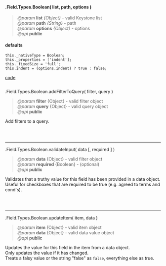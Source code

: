 #### .Field.Types.Boolean( list, path, options )  
> *@param* **list** _{Object}_  - valid Keystone list   
> *@param* **path** _{String}_  - path   
> *@param* **options** _{Object}_  - options   
> *@api* **public**  

<div class="code-header"> <h4>defaults</h4></div><pre class=" language-javascript"><code class="language-javascript">this._nativeType = Boolean;
this._properties = ['indent'];
this._fixedSize = 'full';
this.indent = (options.indent) ? true : false;</code></pre>

<div class="code-header addGitHubLink" data-file="fields/types/boolean/BooleanType.js"> <a href="#" class="loadCode"> code</a></div><pre class=" language-javascript hideCode api"></pre>  
  
<span class="subMethod"> .Field.Types.Boolean.addFilterToQuery( filter, query ) </span>   
> *@param* **filter** {Object} - valid filter object   
> *@param* **query** {Object} - valid query object   
> *@api* **public**    

Add filters to a query.    
<div class="code-header addGitHubLink" data-file="fields/types/boolean/BooleanType.js#L18-L29">&nbsp; </div><pre class=" language-javascript hideCode api"></pre>  

---

<span class="subMethod"> .Field.Types.Boolean.validateInput( data [, required ] ) </span>  
> *@param* **data** {Object} - valid filter object    
> *@param* **required** {Boolean} - (optional)   
> *@api* **public**     

Validates that a truthy value for this field has been provided in a data object.  
Useful for checkboxes that are required to be true (e.g. agreed to terms and cond's).  
<div class="code-header addGitHubLink" data-file="fields/types/boolean/BooleanType.js#L31-L41"> &nbsp;</div><pre class=" language-javascript hideCode api"></pre> 

---

<span class="subMethod"> .Field.Types.Boolean.updateItem( item, data ) </span>  
> *@param* **item** {Object} - valid item object  
> *@param* **data** {Object} - valid data value object     
> *@api* **public**     

Updates the value for this field in the item from a data object.  
Only updates the value if it has changed.  
Treats a falsy value or the string "false" as `false`, everything else as true.  
<div class="code-header addGitHubLink" data-file="fields/types/boolean/BooleanType.js#L176-L184"> &nbsp;</div><pre class=" language-javascript hideCode api"></pre> 


